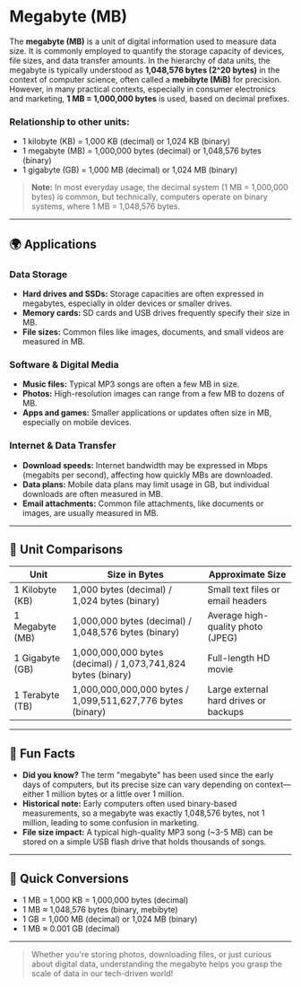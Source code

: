 # Megabyte (MB)

The **megabyte (MB)** is a unit of digital information used to measure data size. It is commonly employed to quantify the storage capacity of devices, file sizes, and data transfer amounts. In the hierarchy of data units, the megabyte is typically understood as **1,048,576 bytes (2^20 bytes)** in the context of computer science, often called a **mebibyte (MiB)** for precision. However, in many practical contexts, especially in consumer electronics and marketing, **1 MB = 1,000,000 bytes** is used, based on decimal prefixes.

### Relationship to other units:
- 1 kilobyte (KB) = 1,000 KB (decimal) or 1,024 KB (binary)
- 1 megabyte (MB) = 1,000,000 bytes (decimal) or 1,048,576 bytes (binary)
- 1 gigabyte (GB) = 1,000 MB (decimal) or 1,024 MB (binary)

> **Note:** In most everyday usage, the decimal system (1 MB = 1,000,000 bytes) is common, but technically, computers operate on binary systems, where 1 MB = 1,048,576 bytes.

---

## 🌍 Applications

### Data Storage
- **Hard drives and SSDs:** Storage capacities are often expressed in megabytes, especially in older devices or smaller drives.
- **Memory cards:** SD cards and USB drives frequently specify their size in MB.
- **File sizes:** Common files like images, documents, and small videos are measured in MB.

### Software & Digital Media
- **Music files:** Typical MP3 songs are often a few MB in size.
- **Photos:** High-resolution images can range from a few MB to dozens of MB.
- **Apps and games:** Smaller applications or updates often size in MB, especially on mobile devices.

### Internet & Data Transfer
- **Download speeds:** Internet bandwidth may be expressed in Mbps (megabits per second), affecting how quickly MBs are downloaded.
- **Data plans:** Mobile data plans may limit usage in GB, but individual downloads are often measured in MB.
- **Email attachments:** Common file attachments, like documents or images, are usually measured in MB.

---

## 📏 Unit Comparisons

| Unit             | Size in Bytes                          | Approximate Size                               |
|------------------|----------------------------------------|------------------------------------------------|
| 1 Kilobyte (KB) | 1,000 bytes (decimal) / 1,024 bytes (binary) | Small text files or email headers            |
| 1 Megabyte (MB)  | 1,000,000 bytes (decimal) / 1,048,576 bytes (binary) | Average high-quality photo (JPEG)           |
| 1 Gigabyte (GB)  | 1,000,000,000 bytes (decimal) / 1,073,741,824 bytes (binary) | Full-length HD movie                        |
| 1 Terabyte (TB)  | 1,000,000,000,000 bytes / 1,099,511,627,776 bytes (binary) | Large external hard drives or backups     |

---

## 🌟 Fun Facts
- **Did you know?** The term "megabyte" has been used since the early days of computers, but its precise size can vary depending on context—either 1 million bytes or a little over 1 million.
- **Historical note:** Early computers often used binary-based measurements, so a megabyte was exactly 1,048,576 bytes, not 1 million, leading to some confusion in marketing.
- **File size impact:** A typical high-quality MP3 song (~3-5 MB) can be stored on a simple USB flash drive that holds thousands of songs.

---

## 🔄 Quick Conversions

- 1 MB = 1,000 KB = 1,000,000 bytes (decimal)
- 1 MB ≈ 1,048,576 bytes (binary, mebibyte)
- 1 GB = 1,000 MB (decimal) or 1,024 MB (binary)
- 1 MB ≈ 0.001 GB (decimal)

---

> Whether you're storing photos, downloading files, or just curious about digital data, understanding the megabyte helps you grasp the scale of data in our tech-driven world!